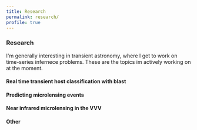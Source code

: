 ```yaml
---
title: Research
permalink: research/
profile: true
---
```


### Research

I'm generally interesting in transient astronomy, where I get to work on 
time-series infernece problems. These are the topics im actively working on
at the moment. 


#### Real time transient host classification with blast



#### Predicting microlensing events



#### Near infrared microlensing in the VVV



#### Other
